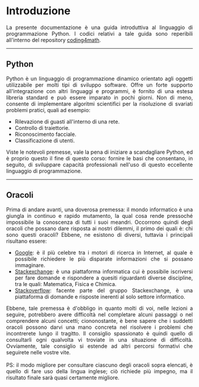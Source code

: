 # Introduzione

<div style="text-align: justify;"> 
La presente documentazione è una guida introduttiva al linguaggio di programmazione Python. I codici relativi a tale guida sono reperibili all'interno del repository <a href="https://github.com/cubocicloide/coding4math">coding4math</a>.
</div>

------
## Python

<div style="text-align: justify;"> 
Python è un linguaggio di programmazione dinamico orientato agli oggetti utilizzabile per molti tipi di sviluppo software. Offre un forte supporto all'integrazione con altri linguaggi e programmi, è fornito di una estesa libreria standard e può essere imparato in pochi giorni. Non di meno, consente di implementare algoritmi scientifici per la risoluzione di svariati problemi pratici, quali ad esempio:
</div>

* Rilevazione di guasti all'interno di una rete.
* Controllo di traiettorie.
* Riconoscimento facciale.
* Classificazione di utenti.

<div style="text-align: justify;">
Viste le notevoli premesse, vale la pena di iniziare a scandagliare Python, ed è proprio questo il fine di questo corso: fornire le basi che consentano, in seguito, di sviluppare capacità professionali nell'uso di questo eccellente linguaggio di programmazione.
</div>

------
## Oracoli

<div style="text-align: justify;">
Prima di andare avanti, una doverosa premessa: il mondo informatico è una giungla in continuo e rapido mutamento, la qual cosa rende pressoché impossibile la conoscenza di tutti i suoi meandri. Occorrono quindi degli oracoli che possano dare risposta ai nostri dilemmi, il primo dei quali è: chi sono questi oracoli? Ebbene, ne esistono di diversi, tuttavia i principali risultano essere:
<ul>
    <li><a href="https://www.google.com/">Google</a>: è il più celebre tra i motori di ricerca in Internet, al quale è possibile richiedere le più disparate informazioni che si possano immaginare.</li>
    <li><a href="https://stackexchange.com/">Stackexchange</a>: è una piattaforma informatica cui è possibile iscriversi per fare domande e rispondere a quesiti riguardanti diverse discipline, tra le quali: Matematica, Fisica e Chimica.</li>
    <li><a href="https://stackoverflow.com/">Stackoverflow</a>: facente parte del gruppo Stackexchange, è una piattaforma di domande e risposte inerenti al solo settore informatico.</li>
</ul>
Ebbene, tale premessa è d'obbligo in quanto molti di voi, nelle lezioni a seguire, potrebbero avere difficoltà nel completare alcuni passaggi o nel comprendere alcuni concetti; ciononostante, è bene sapere che i suddetti oracoli possono darvi una mano concreta nel risolvere i problemi che incontrerete lungo il tragitto. Il consiglio spassionato è quindi quello di consultarli ogni qualvolta vi troviate in una situazione di difficoltà. Ovviamente, tale consiglio si estende ad altri percorsi formativi che seguirete nelle vostre vite.<br><br>
PS: il modo migliore per consultare ciascuno degli oracoli sopra elencati, è quello di fare uso della lingua inglese; ciò richiede più impegno, ma il risultato finale sarà quasi certamente migliore.
</div>


<link rel="stylesheet" href="https://maxcdn.bootstrapcdn.com/bootstrap/4.0.0/css/bootstrap.min.css" integrity="sha384-Gn5384xqQ1aoWXA+058RXPxPg6fy4IWvTNh0E263XmFcJlSAwiGgFAW/dAiS6JXm" crossorigin="anonymous">

<script src="https://code.jquery.com/jquery-3.2.1.slim.min.js" integrity="sha384-KJ3o2DKtIkvYIK3UENzmM7KCkRr/rE9/Qpg6aAZGJwFDMVNA/GpGFF93hXpG5KkN" crossorigin="anonymous"></script>
<script src="https://cdnjs.cloudflare.com/ajax/libs/popper.js/1.12.9/umd/popper.min.js" integrity="sha384-ApNbgh9B+Y1QKtv3Rn7W3mgPxhU9K/ScQsAP7hUibX39j7fakFPskvXusvfa0b4Q" crossorigin="anonymous"></script>
<script src="https://maxcdn.bootstrapcdn.com/bootstrap/4.0.0/js/bootstrap.min.js" integrity="sha384-JZR6Spejh4U02d8jOt6vLEHfe/JQGiRRSQQxSfFWpi1MquVdAyjUar5+76PVCmYl" crossorigin="anonymous"></script>


